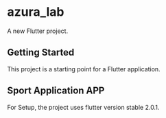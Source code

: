 # azura_lab

A new Flutter project.

## Getting Started

This project is a starting point for a Flutter application.

## Sport Application APP
For Setup, the project uses flutter version stable 2.0.1.
